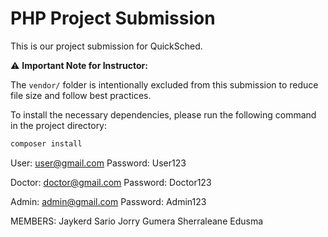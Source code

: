 # PHP Project Submission

This is our project submission for QuickSched.


⚠️ **Important Note for Instructor:**

The `vendor/` folder is intentionally excluded from this submission to reduce file size and follow best practices.

To install the necessary dependencies, please run the following command in the project directory:

```bash
composer install

```
User: user@gmail.com 
Password: User123

Doctor: doctor@gmail.com 
Password: Doctor123

Admin: admin@gmail.com
Password: Admin123


MEMBERS:
Jaykerd Sario
Jorry Gumera
Sherraleane Edusma
